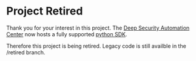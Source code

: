 # Project Retired

Thank you for your interest in this project. The [Deep Security Automation Center](https://automation.deepsecurity.trendmicro.com) now hosts a fully supported [python SDK](https://automation.deepsecurity.trendmicro.com/article/12_0/python?platform=on-premise).

Therefore this project is being retired. Legacy code is still availble in the /retired branch.